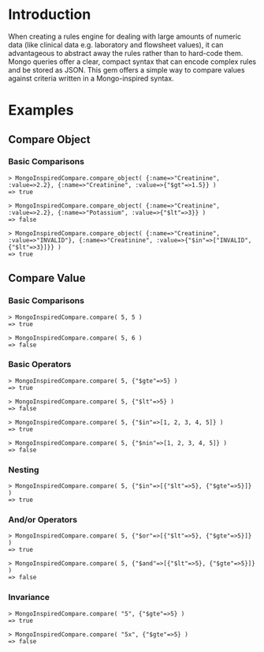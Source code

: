 # Introduction
When creating a rules engine for dealing with large amounts of numeric data (like clinical data e.g. laboratory and flowsheet values), it can advantageous to abstract away the rules rather than to hard-code them. Mongo queries offer a clear, compact syntax that can encode complex rules and be stored as JSON. This gem offers a simple way to compare values against criteria written in a Mongo-inspired syntax.
 

# Examples
## Compare Object
### Basic Comparisons
```
> MongoInspiredCompare.compare_object( {:name=>"Creatinine", :value=>2.2}, {:name=>"Creatinine", :value=>{"$gt"=>1.5}} )
=> true

> MongoInspiredCompare.compare_object( {:name=>"Creatinine", :value=>2.2}, {:name=>"Potassium", :value=>{"$lt"=>3}} )
=> false

> MongoInspiredCompare.compare_object( {:name=>"Creatinine", :value=>"INVALID"}, {:name=>"Creatinine", :value=>{"$in"=>["INVALID", {"$lt"=>3}]}} )
=> true
```

## Compare Value
### Basic Comparisons
```
> MongoInspiredCompare.compare( 5, 5 )
=> true

> MongoInspiredCompare.compare( 5, 6 )
=> false
```

### Basic Operators
```
> MongoInspiredCompare.compare( 5, {"$gte"=>5} )
=> true

> MongoInspiredCompare.compare( 5, {"$lt"=>5} )
=> false

> MongoInspiredCompare.compare( 5, {"$in"=>[1, 2, 3, 4, 5]} )
=> true

> MongoInspiredCompare.compare( 5, {"$nin"=>[1, 2, 3, 4, 5]} )
=> false
```

### Nesting
```
> MongoInspiredCompare.compare( 5, {"$in"=>[{"$lt"=>5}, {"$gte"=>5}]} )
=> true
```

### And/or Operators
```
> MongoInspiredCompare.compare( 5, {"$or"=>[{"$lt"=>5}, {"$gte"=>5}]} )
=> true

> MongoInspiredCompare.compare( 5, {"$and"=>[{"$lt"=>5}, {"$gte"=>5}]} )
=> false
```

### Invariance
```
> MongoInspiredCompare.compare( "5", {"$gte"=>5} )
=> true

> MongoInspiredCompare.compare( "5x", {"$gte"=>5} )
=> false
```